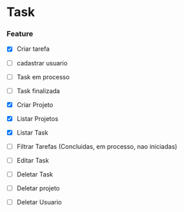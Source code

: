 # Task

### Feature

- [x] Criar tarefa
- [ ] cadastrar usuario
- [ ] Task em processo
- [ ] Task finalizada
- [x] Criar Projeto 
- [x] Listar Projetos
- [x] Listar Task
- [ ] Filtrar Tarefas (Concluidas, em processo, nao iniciadas)
- [ ] Editar Task
- [ ] Deletar Task
- [ ] Deletar projeto
- [ ] Deletar Usuario

